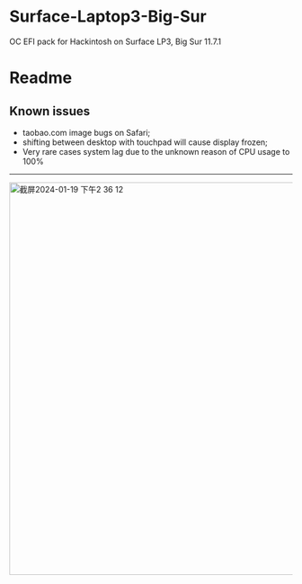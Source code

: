 # Surface-Laptop3-Big-Sur
OC EFI pack for Hackintosh on Surface LP3, Big Sur  11.7.1


# Readme
## Known issues
- taobao.com image bugs on Safari;
- shifting between desktop with touchpad will cause display frozen;
- Very rare cases system lag due to the unknown reason of CPU usage to 100%


---
<img width="698" alt="截屏2024-01-19 下午2 36 12" src="https://github.com/SheltangW/Surface-Laptop3-Big-Sur/assets/109015405/dbe99f60-2d19-498e-8fde-baf6824927eb">
